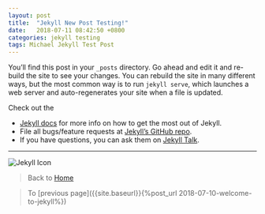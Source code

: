 ```yaml
---
layout: post
title:  "Jekyll New Post Testing!"
date:   2018-07-11 08:42:50 +0800
categories: jekyll testing
tags: Michael Jekyll Test Post
---
```

You’ll find this post in your `_posts` directory. Go ahead and edit it and re-build the site to see your changes. You can rebuild the site in many different ways, but the most common way is to run `jekyll serve`, which launches a web server and auto-regenerates your site when a file is updated.


Check out the 
- [Jekyll docs][jekyll-docs] for more info on how to get the most out of Jekyll. 
- File all bugs/feature requests at [Jekyll’s GitHub repo][jekyll-gh]. 
- If you have questions, you can ask them on [Jekyll Talk][jekyll-talk].

---

![Jekyll Icon]({{"https://jekyllrb.com/img/logo-2x.png"}})

> Back to [Home][Home]

> To [previous page]({{site.baseurl}}{%post_url 2018-07-10-welcome-to-jekyll%})


[jekyll-docs]: https://jekyllrb.com/docs/home
[jekyll-gh]:   https://github.com/jekyll/jekyll
[jekyll-talk]: https://talk.jekyllrb.com/
[Home]: http://127.0.0.1:4000
